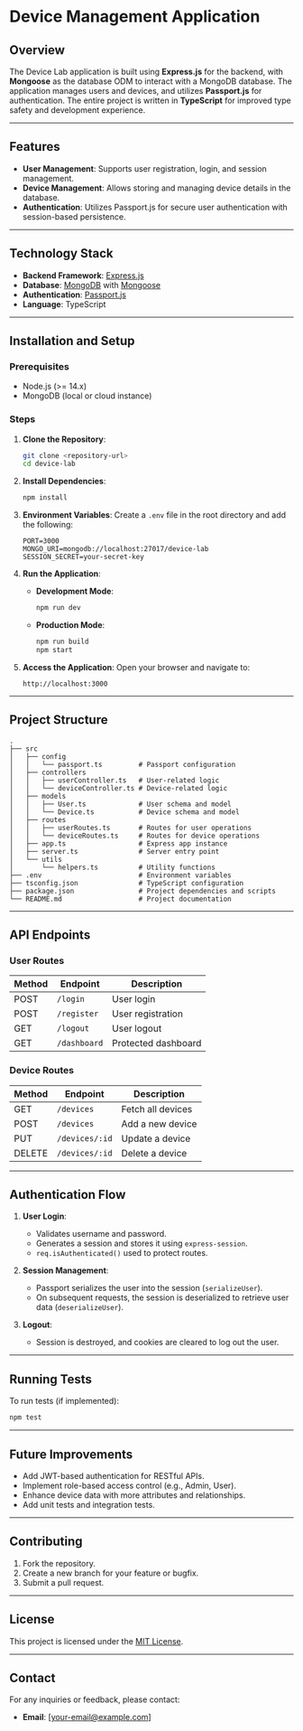 # Device Management Application

## Overview
The Device Lab application is built using **Express.js** for the backend, with **Mongoose** as the database ODM to interact with a MongoDB database. The application manages users and devices, and utilizes **Passport.js** for authentication. The entire project is written in **TypeScript** for improved type safety and development experience.

---

## Features
- **User Management**: Supports user registration, login, and session management.
- **Device Management**: Allows storing and managing device details in the database.
- **Authentication**: Utilizes Passport.js for secure user authentication with session-based persistence.

---

## Technology Stack
- **Backend Framework**: [Express.js](https://expressjs.com/)
- **Database**: [MongoDB](https://www.mongodb.com/) with [Mongoose](https://mongoosejs.com/)
- **Authentication**: [Passport.js](https://www.passportjs.org/)
- **Language**: TypeScript

---

## Installation and Setup
### Prerequisites
- Node.js (>= 14.x)
- MongoDB (local or cloud instance)

### Steps
1. **Clone the Repository**:
   ```bash
   git clone <repository-url>
   cd device-lab
   ```

2. **Install Dependencies**:
   ```bash
   npm install
   ```

3. **Environment Variables**:
   Create a `.env` file in the root directory and add the following:
   ```env
   PORT=3000
   MONGO_URI=mongodb://localhost:27017/device-lab
   SESSION_SECRET=your-secret-key
   ```

4. **Run the Application**:
   - **Development Mode**:
     ```bash
     npm run dev
     ```
   - **Production Mode**:
     ```bash
     npm run build
     npm start
     ```

5. **Access the Application**:
   Open your browser and navigate to:
   ```
   http://localhost:3000
   ```

---

## Project Structure
```
.
├── src
│   ├── config
│   │   └── passport.ts         # Passport configuration
│   ├── controllers
│   │   ├── userController.ts   # User-related logic
│   │   └── deviceController.ts # Device-related logic
│   ├── models
│   │   ├── User.ts             # User schema and model
│   │   └── Device.ts           # Device schema and model
│   ├── routes
│   │   ├── userRoutes.ts       # Routes for user operations
│   │   └── deviceRoutes.ts     # Routes for device operations
│   ├── app.ts                  # Express app instance
│   ├── server.ts               # Server entry point
│   └── utils
│       └── helpers.ts          # Utility functions
├── .env                        # Environment variables
├── tsconfig.json               # TypeScript configuration
├── package.json                # Project dependencies and scripts
└── README.md                   # Project documentation
```

---

## API Endpoints
### User Routes
| Method | Endpoint      | Description            |
|--------|---------------|------------------------|
| POST   | `/login`      | User login             |
| POST   | `/register`   | User registration      |
| GET    | `/logout`     | User logout            |
| GET    | `/dashboard`  | Protected dashboard    |

### Device Routes
| Method | Endpoint      | Description            |
|--------|---------------|------------------------|
| GET    | `/devices`    | Fetch all devices      |
| POST   | `/devices`    | Add a new device       |
| PUT    | `/devices/:id`| Update a device        |
| DELETE | `/devices/:id`| Delete a device        |

---

## Authentication Flow
1. **User Login**:
   - Validates username and password.
   - Generates a session and stores it using `express-session`.
   - `req.isAuthenticated()` used to protect routes.

2. **Session Management**:
   - Passport serializes the user into the session (`serializeUser`).
   - On subsequent requests, the session is deserialized to retrieve user data (`deserializeUser`).

3. **Logout**:
   - Session is destroyed, and cookies are cleared to log out the user.

---

## Running Tests
To run tests (if implemented):
```bash
npm test
```

---

## Future Improvements
- Add JWT-based authentication for RESTful APIs.
- Implement role-based access control (e.g., Admin, User).
- Enhance device data with more attributes and relationships.
- Add unit tests and integration tests.

---

## Contributing
1. Fork the repository.
2. Create a new branch for your feature or bugfix.
3. Submit a pull request.

---

## License
This project is licensed under the [MIT License](LICENSE).

---

## Contact
For any inquiries or feedback, please contact:
- **Email**: [your-email@example.com]

